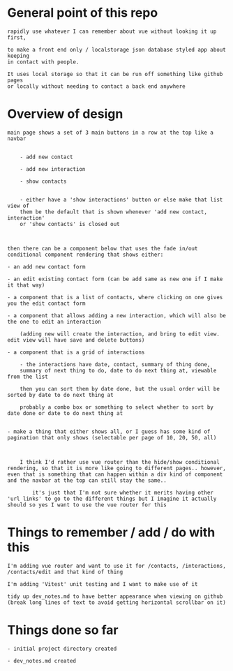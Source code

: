 # General point of this repo

    rapidly use whatever I can remember about vue without looking it up first,

    to make a front end only / localstorage json database styled app about keeping
    in contact with people.

    It uses local storage so that it can be run off something like github pages
    or locally without needing to contact a back end anywhere

# Overview of design

    main page shows a set of 3 main buttons in a row at the top like a navbar


    	- add new contact

    	- add new interaction

    	- show contacts


        - either have a 'show interactions' button or else make that list view of
        them be the default that is shown whenever 'add new contact, interaction'
        or 'show contacts' is closed out



    then there can be a component below that uses the fade in/out conditional component rendering that shows either:

    - an add new contact form

    - an edit existing contact form (can be add same as new one if I make it that way)

    - a component that is a list of contacts, where clicking on one gives you the edit contact form

    - a component that allows adding a new interaction, which will also be the one to edit an interaction

        (adding new will create the interaction, and bring to edit view.  edit view will have save and delete buttons)

    - a component that is a grid of interactions

    	- the interactions have date, contact, summary of thing done,
        summary of next thing to do, date to do next thing at, viewable from the list

    	then you can sort them by date done, but the usual order will be sorted by date to do next thing at

    	probably a combo box or something to select whether to sort by date done or date to do next thing at


    - make a thing that either shows all, or I guess has some kind of pagination that only shows (selectable per page of 10, 20, 50, all)



    	I think I'd rather use vue router than the hide/show conditional rendering, so that it is more like going to different pages.. however, even that is something that can happen within a div kind of component and the navbar at the top can still stay the same..

    		it's just that I'm not sure whether it merits having other 'url links' to go to the different things but I imagine it actually should so yes I want to use the vue router for this

# Things to remember / add / do with this

    I'm adding vue router and want to use it for /contacts, /interactions, /contacts/edit and that kind of thing

    I'm adding 'Vitest' unit testing and I want to make use of it

    tidy up dev_notes.md to have better appearance when viewing on github
    (break long lines of text to avoid getting horizontal scrollbar on it)

# Things done so far

    - initial project directory created

    - dev_notes.md created
